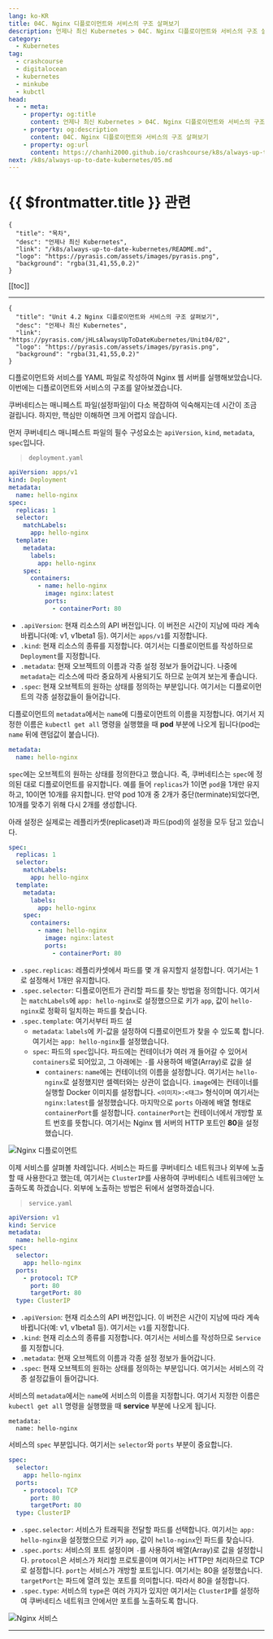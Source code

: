 ```yaml
---
lang: ko-KR
title: 04C. Nginx 디플로이먼트와 서비스의 구조 살펴보기
description: 언제나 최신 Kubernetes > 04C. Nginx 디플로이먼트와 서비스의 구조 살펴보기
category:
  - Kubernetes
tag:
  - crashcourse
  - digitalocean
  - kubernetes
  - minkube
  - kubctl
head:
  - - meta:
    - property: og:title
      content: 언제나 최신 Kubernetes > 04C. Nginx 디플로이먼트와 서비스의 구조 살펴보기
    - property: og:description
      content: 04C. Nginx 디플로이먼트와 서비스의 구조 살펴보기
    - property: og:url
      content: https://chanhi2000.github.io/crashcourse/k8s/always-up-to-date-kubernetes/04C.html
next: /k8s/always-up-to-date-kubernetes/05.md
---
```


# {{ $frontmatter.title }} 관련

```component VPCard
{
  "title": "목차",
  "desc": "언제나 최신 Kubernetes",
  "link": "/k8s/always-up-to-date-kubernetes/README.md",
  "logo": "https://pyrasis.com/assets/images/pyrasis.png",
  "background": "rgba(31,41,55,0.2)"
}
```

[[toc]]

---

```component VPCard
{
  "title": "Unit 4.2 Nginx 디플로이먼트와 서비스의 구조 살펴보기",
  "desc": "언제나 최신 Kubernetes",
  "link": "https://pyrasis.com/jHLsAlwaysUpToDateKubernetes/Unit04/02",
  "logo": "https://pyrasis.com/assets/images/pyrasis.png",
  "background": "rgba(31,41,55,0.2)"
}
```

디플로이먼트와 서비스를 <FontIcon icon="iconfont icon-yaml"/>YAML 파일로 작성하여 Nginx 웹 서버를 실행해보았습니다. 이번에는 디플로이먼트와 서비스의 구조를 알아보겠습니다.

쿠버네티스는 매니페스트 파일(설정파일)이 다소 복잡하여 익숙해지는데 시간이 조금 걸립니다. 하지만, 핵심만 이해하면 크게 어렵지 않습니다.

먼저 쿠버네티스 매니페스트 파일의 필수 구성요소는 `apiVersion`, `kind`, `metadata`, `spec`입니다.

> <FontIcon icon="iconfont icon-yaml"/>`deployment.yaml`

```yaml
apiVersion: apps/v1
kind: Deployment
metadata:
  name: hello-nginx
spec:
  replicas: 1
  selector:
    matchLabels:
      app: hello-nginx
  template:
    metadata:
      labels:
        app: hello-nginx
    spec:
      containers:
        - name: hello-nginx
          image: nginx:latest
          ports:
            - containerPort: 80
```

- `.apiVersion`: 현재 리소스의 API 버전입니다. 이 버전은 시간이 지남에 따라 계속 바뀝니다(예: v1, v1beta1 등). 여기서는 `apps/v1`를 지정합니다.
- `.kind`: 현재 리소스의 종류를 지정합니다. 여기서는 디플로이먼트를 작성하므로 `Deployment`를 지정합니다.
- `.metadata`: 현재 오브젝트의 이름과 각종 설정 정보가 들어갑니다. 나중에 `metadata`는 리소스에 따라 중요하게 사용되기도 하므로 눈여겨 보는게 좋습니다.
- `.spec`: 현재 오브젝트의 원하는 상태를 정의하는 부분입니다. 여기서는 디플로이먼트의 각종 설정값들이 들어갑니다.

디플로이먼트의 `metadata`에서는 `name`에 디플로이먼트의 이름을 지정합니다. 여기서 지정한 이름은 <FontIcon icon="fas fa-terimnal"/>`kubectl get all` 명령을 실행했을 때 **pod** 부분에 나오게 됩니다(pod는 `name` 뒤에 랜덤값이 붙습니다).

```yaml
metadata:
  name: hello-nginx
```

`spec`에는 오브젝트의 원하는 상태를 정의한다고 했습니다. 즉, 쿠버네티스는 `spec`에 정의된 대로 디플로이먼트를 유지합니다. 예를 들어 `replicas`가 1이면 `pod`을 1개만 유지하고, 10이면 10개를 유지합니다. 만약 pod 10개 중 2개가 중단(terminate)되었다면, 10개를 맞추기 위해 다시 2개를 생성합니다.

아래 설정은 실제로는 레플리카셋(replicaset)과 파드(pod)의 설정을 모두 담고 있습니다.

```yaml
spec:
  replicas: 1
  selector:
    matchLabels:
      app: hello-nginx
  template:
    metadata:
      labels:
        app: hello-nginx
    spec:
      containers:
        - name: hello-nginx
          image: nginx:latest
          ports:
            - containerPort: 80
```

- `.spec.replicas`: 레플리카셋에서 파드를 몇 개 유지할지 설정합니다. 여기서는 1로 설정해서 1개만 유지합니다.
- `.spec.selector`: 디플로이먼트가 관리할 파드를 찾는 방법을 정의합니다. 여기서는 `matchLabels`에 `app: hello-nginx`로 설정했으므로 키가 `app`, 값이 `hello-nginx`로 정확히 일치하는 파드를 찾습니다.
- `.spec.template`: 여기서부터 파드 설
  - `metadata`: `labels`에 키-값을 설정하여 디플로이먼트가 찾을 수 있도록 합니다. 여기서는 `app: hello-nginx`를 설정했습니다.
  - `spec`: 파드의 `spec`입니다. 파드에는 컨테이너가 여러 개 들어갈 수 있어서 `containers`로 되어있고, 그 아래에는 `-`를 사용하여 배열(Array)로 값을 설
    - `containers`: `name`에는 컨테이너의 이름을 설정합니다. 여기서는 `hello-nginx`로 설정했지만 셀렉터와는 상관이 없습니다. `image`에는 컨테이너를 실행할 Docker 이미지를 설정합니다. `<이미지>:<태그>` 형식이며 여기서는 `nginx:latest`를 설정했습니다. 마지막으로 `ports` 아래에 배열 형태로 `containerPort`를 설정합니다. `containerPort`는 컨테이너에서 개방할 포트 번호를 뜻합니다. 여기서는 Nginx 웹 서버의 HTTP 포트인 **80**을 설정했습니다.

![Nginx 디플로이먼트](https://pyrasis.com/assets/images/jHLsAlwaysUpToDateKubernetes/Unit04/2.png)

이제 서비스를 살펴볼 차례입니다. 서비스는 파드를 쿠버네티스 네트워크나 외부에 노출할 때 사용한다고 했는데, 여기서는 `ClusterIP`를 사용하여 쿠버네티스 네트워크에만 노출하도록 하겠습니다. 외부에 노출하는 방법은 뒤에서 설명하겠습니다.

> <FontIcon icon="iconfont icon-yaml"/>`service.yaml`

```yaml
apiVersion: v1
kind: Service
metadata:
  name: hello-nginx
spec:
  selector:
    app: hello-nginx
  ports:
    - protocol: TCP
      port: 80
      targetPort: 80
  type: ClusterIP
```

- `.apiVersion`: 현재 리소스의 API 버전입니다. 이 버전은 시간이 지남에 따라 계속 바뀝니다(예: v1, v1beta1 등). 여기서는 `v1`를 지정합니다.
- `.kind`: 현재 리소스의 종류를 지정합니다. 여기서는 서비스를 작성하므로 `Service`를 지정합니다.
- `.metadata`: 현재 오브젝트의 이름과 각종 설정 정보가 들어갑니다.
- `.spec`: 현재 오브젝트의 원하는 상태를 정의하는 부분입니다. 여기서는 서비스의 각종 설정값들이 들어갑니다.

서비스의 `metadata`에서는 `name`에 서비스의 이름을 지정합니다. 여기서 지정한 이름은 `kubectl get all` 명령을 실행했을 때 **service** 부분에 나오게 됩니다.

```yaml{2}
metadata:
  name: hello-nginx
```

서비스의 `spec` 부분입니다. 여기서는 `selector`와 `ports` 부분이 중요합니다.

```yaml
spec:
  selector:
    app: hello-nginx
  ports:
    - protocol: TCP
      port: 80
      targetPort: 80
  type: ClusterIP
```

- `.spec.selector`: 서비스가 트래픽을 전달할 파드를 선택합니다. 여기서는 `app: hello-nginx`을 설정했으므로 키가 `app`, 값이 `hello-nginx`인 파드를 찾습니다.
- `.spec.ports`: 서비스의 포트 설정이며 `-`를 사용하여 배열(Array)로 값을 설정합니다. `protocol`은 서비스가 처리할 프로토콜이며 여기서는 HTTP만 처리하므로 TCP로 설정합니다. `port`는 서비스가 개방할 포트입니다. 여기서는 80을 설정했습니다. `targetPort`는 파드에 열려 있는 포트를 의미합니다. 따라서 80을 설정합니다.
- `.spec.type`: 서비스의 `type`은 여러 가지가 있지만 여기서는 `ClusterIP`를 설정하여 쿠버네티스 네트워크 안에서만 포트를 노출하도록 합니다.

![Nginx 서비스](https://pyrasis.com/assets/images/jHLsAlwaysUpToDateKubernetes/Unit04/3.png)

---

<TagLinks />